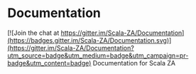 # Documentation

[![Join the chat at https://gitter.im/Scala-ZA/Documentation](https://badges.gitter.im/Scala-ZA/Documentation.svg)](https://gitter.im/Scala-ZA/Documentation?utm_source=badge&utm_medium=badge&utm_campaign=pr-badge&utm_content=badge)
Documentation for Scala ZA
